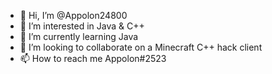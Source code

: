 - 👋 Hi, I’m @Appolon24800
- 👀 I’m interested in Java & C++
- 🌱 I’m currently learning Java
- 💞️ I’m looking to collaborate on a Minecraft C++ hack client
- 📫 How to reach me Appolon#2523

<!---
Appolon24800/Appolon24800 is a ✨ special ✨ repository because its `README.md` (this file) appears on your GitHub profile.
You can click the Preview link to take a look at your changes.
--->
